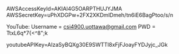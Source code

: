AWSAccessKeyId=AKIAI4G5OARPTHUJYJMA
AWSSecretKey=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

YouTube:
Username = csi4900.uottawa@gmail.com
PWD = TtxL6q*7{<^8";k

youtubeAPIKey=AIzaSyBQXg30E9SWTTl8xFjFJoayFYDJyjc_JGk
